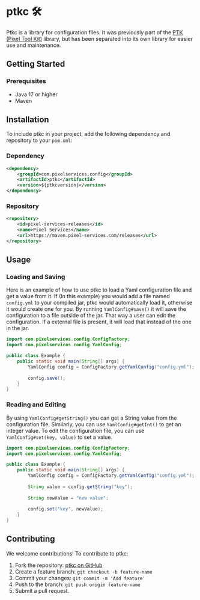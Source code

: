 # ptkc 🛠️
Ptkc is a library for configuration files. It was previously part of the [PTK (Pixel Tool Kit)](https://github.com/Pixel-Services/PixelToolkit) library, but has been separated into its own library for easier use and maintenance. 

## Getting Started

### Prerequisites

- Java 17 or higher
- Maven

## Installation
To include ptkc in your project, add the following dependency and repository to your ``pom.xml``:

### Dependency
```xml
<dependency>
    <groupId>com.pixelservices.config</groupId>
    <artifactId>ptkc</artifactId>
    <version>${ptkcversion}</version>
</dependency>
```
### Repository
```xml
<repository>
    <id>pixel-services-releases</id>
    <name>Pixel Services</name>
    <url>https://maven.pixel-services.com/releases</url>
</repository>
```

## Usage
### Loading and Saving
Here is an example of how to use ptkc to load a Yaml configuration file and get a value from it.
If (In this example) you would add a file named `config.yml` to your compiled jar, ptkc would automatically load it, otherwise it would create one for you.
By running `YamlConfig#save()` it will save the configuration to a file outside of the jar. That way a user can edit the configuration. If a external file is present, it will load that instead of the one in the jar.
```java
import com.pixelservices.config.ConfigFactory;
import com.pixelservices.config.YamlConfig;

public class Example {
    public static void main(String[] args) {
        YamlConfig config = ConfigFactory.getYamlConfig("config.yml");
  
        config.save();
    }
}
```
### Reading and Editing
By using `YamlConfig#getString()` you can get a String value from the configuration file. Similarly, you can use `YamlConfig#getInt()` to get an integer value. 
To edit the configuration file, you can use `YamlConfig#set(key, value)` to set a value.
```java
import com.pixelservices.config.ConfigFactory;
import com.pixelservices.config.YamlConfig;

public class Example {
    public static void main(String[] args) {
        YamlConfig config = ConfigFactory.getYamlConfig("config.yml");
  
        String value = config.getString("key");
        
        String newValue = "new value";
        
        config.set("key", newValue);
    }
}
```


## Contributing
We welcome contributions! To contribute to ptkc:
1. Fork the repository: [ptkc on GitHub](https://github.com/Pixel-Services/ptkc)
2. Create a feature branch: `git checkout -b feature-name`
3. Commit your changes: `git commit -m 'Add feature'`
4. Push to the branch: `git push origin feature-name`
5. Submit a pull request.
